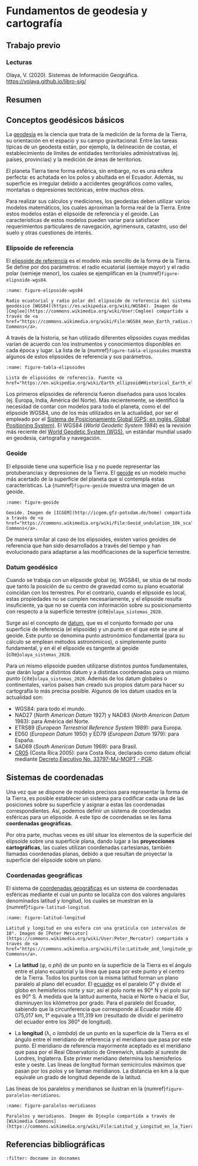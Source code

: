 # Fundamentos de geodesia y cartografía

## Trabajo previo

### Lecturas

Olaya, V. (2020). Sistemas de Información Geográfica. https://volaya.github.io/libro-sig/

## Resumen


## Conceptos geodésicos básicos
La [geodesia](https://oceanservice.noaa.gov/facts/geodesy.html) es la ciencia que trata de la medición de la forma de la Tierra, su orientación en el espacio y su campo gravitacional. Entre las tareas típicas de un geodesta están, por ejemplo, la delineación de costas, el establecimiento de límites de entidades territoriales administrativas (ej. países, provincias) y la medición de áreas de territorios.

El planeta Tierra tiene forma esférica, sin embargo, no es una esfera perfecta: es achatada en los polos y abultada en el Ecuador. Además, su superficie es irregular debido a accidentes geográficos como valles, montañas o depresiones tectónicas, entre muchos otros.

Para realizar sus cálculos y mediciones, los geodestas deben utilizar varios modelos matemáticos, los cuales aproximan la forma real de la Tierra. Entre estos modelos están el elipsoide de referencia y el geoide. Las características de estos modelos pueden variar para satisfacer requerimientos particulares de navegación, agrimensura, catastro, uso del suelo y otras cuestiones de interés.

### Elipsoide de referencia
El [elipsoide de referencia](https://es.wikipedia.org/wiki/Elipsoide_de_referencia) es el modelo más sencillo de la forma de la Tierra. Se define por dos parámetros: el radio ecuatorial (semieje mayor) y el radio polar (semieje menor), los cuales se ejemplifican en la {numref}`figure-elipsoide-wgs84`.

```{figure} img/elipsoide-wgs84.png
:name: figure-elipsoide-wgs84

Radio ecuatorial y radio polar del elipsoide de referencia del sistema geodésico [WGS84](https://es.wikipedia.org/wiki/WGS84). Imagen de [Cmglee](https://commons.wikimedia.org/wiki/User:Cmglee) compartida a través de <a href="https://commons.wikimedia.org/wiki/File:WGS84_mean_Earth_radius.svg">Wikimedia Commons</a>.
```

A través de la historia, se han utilizado diferentes elipsoides cuyas medidas varían de acuerdo con los instrumentos y conocimientos disponibles en cada época y lugar. La lista de la {numref}`figure-tabla-elipsoides` muestra algunos de estos elipsoides de referencia y sus parámetros.

```{figure} img/tabla-elipsoides.png
:name: figure-tabla-elipsoides

Lista de elipsoides de referencia. Fuente <a href="https://en.wikipedia.org/wiki/Earth_ellipsoid#Historical_Earth_ellipsoids">Wikipedia</a>.
```

Los primeros elipsoides de referencia fueron diseñados para usos locales (ej. Europa, India, América del Norte). Más recientemente, se identificó la necesidad de contar con modelos para todo el planeta, como el del elipsoide WGS84, uno de los más utilizados en la actualidad, por ser el empleado por el [Sistema de Posicionamiento Global (GPS; en inglés, Global Positioning System)](https://es.wikipedia.org/wiki/GPS). El WGS84 (*World Geodetic System 1984*) es la revisión más reciente del [World Geodetic System (WGS)](https://en.wikipedia.org/wiki/World_Geodetic_System), un estándar mundial usado en geodesia, cartografía y navegación.

### Geoide
El elipsoide tiene una superficie lisa y no puede representar las protuberancias y depresiones de la Tierra. El [geoide](https://es.wikipedia.org/wiki/Geoide) es un modelo mucho más acertado de la superficie del planeta que sí contempla estas características. La {numref}`figure-geoide` muestra una imagen de un geoide.

```{figure} img/geoide.jpg
:name: figure-geoide

Geoide. Imagen de [ICGEM](http://icgem.gfz-potsdam.de/home) compartida a través de <a href="https://commons.wikimedia.org/wiki/File:Geoid_undulation_10k_scale.jpg">Wikimedia Commons</a>.
```

De manera similar al caso de los elipsoides, existen varios geoides de referencia que han sido desarrollados a través del tiempo y han evolucionado para adaptarse a las modificaciones de la superficie terrestre.

### Datum geodésico
Cuando se trabaja con un elipsoide global (ej. WGS84), se sitúa de tal modo que tanto la posición de su centro de gravedad como su plano ecuatorial coincidan con los terrestres. Por el contrario, cuando el elipsoide es local, estas propiedades no se cumplen necesariamente, y el elipsoide resulta insuficiente, ya que no se cuenta con información sobre su posicionamiento con respecto a la superficie terrestre {cite}`olaya_sistemas_2020`.

Surge así el concepto de [datum](https://es.wikipedia.org/wiki/Datum), que es el conjunto formado por una superficie de referencia (el elipsoide) y un punto en el que este se une al geoide. Este punto se denomina punto astronómico fundamental (para su cálculo se emplean métodos astronómicos), o simplemente punto fundamental, y en él el elipsoide es tangente al geoide {cite}`olaya_sistemas_2020`.

Para un mismo elipsoide pueden utilizarse distintos puntos fundamentales, que darán lugar a distintos datum y a distintas coordenadas para un mismo punto {cite}`olaya_sistemas_2020`. Además de los datum globales o continentales, varios países han creado sus propios datum para hacer su cartografía lo más precisa posible. Algunos de los datum usados en la actualidad son:

- WGS84: para todo el mundo.
- NAD27 (*North American Datum* 1927) y NAD83 (*North American Datum* 1983): para América del Norte.
- ETRS89 (*European Terrestrial Reference System* 1989): para Europa.
- ED50 (*European Datum* 1950) y ED79 (*European Datum* 1979): para España.
- SAD69 (*South American Datum* 1969): para Brasil.
- [CR05](https://epsg.io/1065-datum) (Costa Rica 2005): para Costa Rica, declarado como datum oficial mediante [Decreto Ejecutivo No. 33797-MJ-MOPT - PGR](http://www.pgrweb.go.cr/scij/Busqueda/Normativa/Normas/nrm_texto_completo.aspx?param1=NRTC&nValor1=1&nValor2=60238&nValor3=67698&strTipM=TC).

## Sistemas de coordenadas
Una vez que se dispone de modelos precisos para representar la forma de la Tierra, es posible establecer un sistema para codificar cada una de las posiciones sobre su superficie y asignar a estas las coordenadas correspondientes. Así, podemos definir un sistema de coordenadas esféricas para un elipsoide. A este tipo de coordenadas se les llama **coordenadas geográficas**.

Por otra parte, muchas veces es útil situar los elementos de la superficie del elipsoide sobre una superficie plana, dando lugar a las **proyecciones cartográficas**, las cuales utilizan coordenadas cartesianas, también llamadas coordenadas planas, debido a que resultan de proyectar la superficie del elipsoide sobre un plano.

### Coordenadas geográficas
El sistema de [coordenadas geográficas](https://es.wikipedia.org/wiki/Coordenadas_geogr%C3%A1ficas) es un sistema de coordenadas esféricas mediante el cual un punto se localiza con dos valores angulares denominados latitud y longitud, los cuales se muestran en la {numref}`figure-latitud-longitud`.

```{figure} img/latitud-longitud.png
:name: figure-latitud-longitud

Latitud y longitud en una esfera con una gratícula con intervalos de 10°. Imagen de [Peter Mercator](https://commons.wikimedia.org/wiki/User:Peter_Mercator) compartida a través de <a href="https://commons.wikimedia.org/wiki/File:Latitude_and_longitude_graticule_on_a_sphere.svg">Wikimedia Commons</a>.
```

- La **latitud** (φ, o *phi*) de un punto en la superficie de la Tierra es el ángulo entre el plano ecuatorial y la línea que pasa por este punto y el centro de la Tierra. Todos los puntos con la misma latitud forman un plano paralelo al plano del ecuador. El [ecuador](https://es.wikipedia.org/wiki/Ecuador_terrestre) es el paralelo 0° y divide el globo en hemisferios norte y sur; así el polo norte es 90° N y el polo sur es 90° S. A medida que la latitud aumenta, hacia el Norte o hacia el Sur, disminuyen los kilómetros por grado. Para el paralelo del Ecuador, sabiendo que la circunferencia que corresponde al Ecuador mide 40 075,017 km, 1° equivale a 111,319 km (resultado de dividir el perímetro del ecuador entre los 360° de longitud).

- La **longitud** (λ, o *lambda*) de un punto en la superficie de la Tierra es el ángulo entre el meridiano de referencia y el meridiano que pasa por este punto. El meridiano de referencia mayormente aceptado es el meridiano que pasa por el Real Observatorio de Greenwich, situado al sureste de Londres, Inglaterra. Este primer meridiano determina los hemisferios este y oeste. Las líneas de longitud forman semicírculos máximos que pasan por los polos y se llaman meridianos. La distancia en km a la que equivale un grado de longitud depende de la latitud.

Las líneas de los paralelos y meridianos se ilustran en la {numref}`figure-paralelos-meridianos`.

```{figure} img/paralelos-meridianos.png
:name: figure-paralelos-meridianos

Paralelos y meridianos. Imagen de Djexplo compartida a través de [Wikimedia Commons](https://commons.wikimedia.org/wiki/File:Latitud_y_Longitud_en_la_Tierra.svg).
```

## Referencias bibliográficas
```{bibliography}
:filter: docname in docnames
```